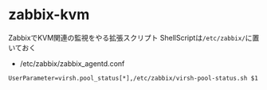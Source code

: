 # zabbix-kvm
ZabbixでKVM関連の監視をやる拡張スクリプト
ShellScriptは`/etc/zabbix/`に置いておく

- /etc/zabbix/zabbix_agentd.conf
```
UserParameter=virsh.pool_status[*],/etc/zabbix/virsh-pool-status.sh $1
```

